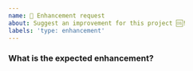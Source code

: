 ```yaml
---
name: 💅 Enhancement request
about: Suggest an improvement for this project 🆒!
labels: 'type: enhancement'
---
```


<!-- ⚠️ If you do not respect this template, your issue will be closed -->
<!-- ⚠️ Make sure to browse the opened and closed issues to confirm this idea does not exist. -->

### What is the expected enhancement?


